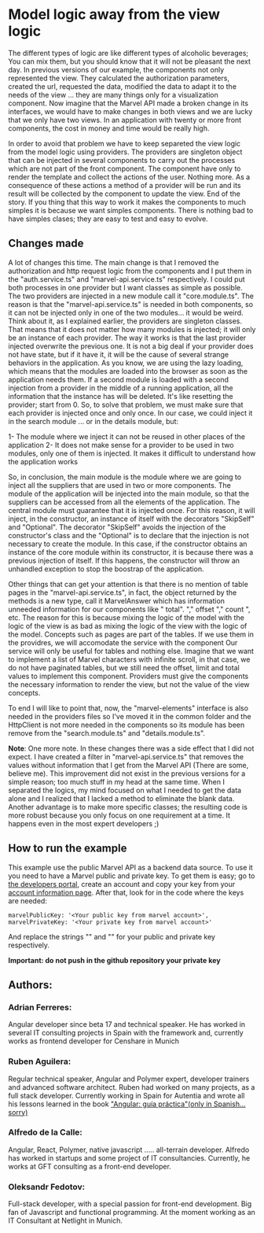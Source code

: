 # Model logic away from the view logic

The different types of logic are like different types of alcoholic beverages; You can mix them, but you should know that it will not be pleasant the next day. In previous versions of our example, the components not only represented the view. They calculated the authorization parameters, created the url, requested the data, modified the data to adapt it to the needs of the view ... they are many things only for a visualization component. Now imagine that the Marvel API made a broken change in its interfaces, we would have to make changes in both views and we are lucky that we only have two views. In an application with twenty or more front components, the cost in money and time would be really high.

In order to avoid that problem we have to keep separeted the view logic from the model logic using providers. The providers are singleton object that can be injected in several components to carry out the processes which are not part of the front component. The component have only to render the template and collect the actions of the user. Nothing more. As a consequence of these actions a method of a provider will be run and its result will be collected by the component to update the view. End of the story. If you thing that this way to work it makes the components to much simples it is because we want simples components. There is nothing bad to have simples clases; they are easy to test and easy to evolve. 

 ## Changes made

A lot of changes this time. The main change is that I removed the authorization and http request logic from the components and I put them in the "auth.service.ts" and "marvel-api.service.ts" respectively. I could put both processes in one provider but I want classes as simple as possible. The two providers are injected in a new module call it "core.module.ts". The reason is that the "marvel-api.service.ts" is needed in both components, so it can not be injected only in one of the two modules... it would be weird.
Think about it, as I explained earlier, the providers are singleton classes. That means that it does not matter how many modules is injected; it will only be an instance of each provider. The way it works is that the last provider injected overwrite the previous one. It is not a big deal if your provider does not have state, but if it have it, it will be the cause of several strange behaviors in the application. As you know, we are using the lazy loading, which means that the modules are loaded into the browser as soon as the application needs them. If a second module is loaded with a second injection from a provider in the middle of a running application, all the information that the instance has will be deleted. It's like resetting the provider; start from 0. So, to solve that problem, we must make sure that each provider is injected once and only once. In our case, we could inject it in the search module ... or in the details module, but:

1- The module where we inject it can not be reused in other places of the application
2- It does not make sense for a provider to be used in two modules, only one of them is injected. It makes it difficult to understand how the application works

So, in conclusion, the main module is the module where we are going to inject all the suppliers that are used in two or more components. The module of the application will be injected into the main module, so that the suppliers can be accessed from all the elements of the application. The central module must guarantee that it is injected once. For this reason, it will inject, in the constructor, an instance of itself with the decorators "SkipSelf" and "Optional". The decorator "SkipSelf" avoids the injection of the constructor's class and the "Optional" is to declare that the injection is not necessary to create the module. In this case, if the constructor obtains an instance of the core module within its constructor, it is because there was a previous injection of itself. If this happens, the constructor will throw an unhandled exception to stop the boostrap of the application.

Other things that can get your attention is that there is no mention of table pages in the "marvel-api.service.ts", in fact, the object returned by the methods is a new type, call it MarvelAnswer which has information unneeded information for our components like " total". "," offset "," count ", etc. The reason for this is because mixing the logic of the model with the logic of the view is as bad as mixing the logic of the view with the logic of the model. Concepts such as pages are part of the tables. If we use them in the providres, we will accomodate the service with the component Our service will only be useful for tables and nothing else. Imagine that we want to implement a list of Marvel characters with infinite scroll, in that case, we do not have paginated tables, but we still need the offset, limit and total values ​​to implement this component. Providers must give the components the necessary information to render the view, but not the value of the view concepts. 

To end I will like to point that, now, the "marvel-elements" interface is also needed in the providers files so I've moved it in the common folder and the HttpClient is not more needed in the components so its module has been remove from the "search.module.ts" and "details.module.ts".

**Note**:
One more note. In these changes there was a side effect that I did not expect. I have created a filter in "marvel-api.service.ts" that removes the values without information that I get from the Marvel API (There are some, believe me). This improvement did not exist in the previous versions for a simple reason; too much stuff in my head at the same time. When I separated the logics, my mind focused on what I needed to get the data alone and I realized that I lacked a method to eliminate the blank data. Another advantage is to make more specific classes; the resulting code is more robust because you only focus on one requirement at a time. It happens even in the most expert developers ;)

## How to run the example
This example use the public Marvel API as a backend data source. To use it you need to have a Marvel public and private key. To get them is easy; go to [the developers portal](https://developer.marvel.com/), create an account and copy your key from your [account information page](https://developer.marvel.com/account). After that, look for in the code where the keys are needed:
```
marvelPublicKey: '<Your public key from marvel account>',
marvelPrivateKey: '<Your private key from marvel account>'
```
And replace the strings "<Your public key from marvel account>" and "<Your private key from marvel account>" for your public and private key respectively.

**Important: do not push in the github repository your private key**

 ## Authors:

 ### Adrian Ferreres:
 Angular developer since beta 17 and technical speaker. He has worked in several IT consulting projects in Spain with the framework and, currently works as frontend developer for Censhare in Munich

 ### Ruben Aguilera:
 Regular technical speaker, Angular and Polymer expert, developer trainers and advanced software architect. Ruben had worked on many projects, as a full stack developer. Currently working in Spain for Autentia and wrote all his lessons learned in the book ["Angular: guía práctica"(only in Spanish... sorry)](https://leanpub.com/angular-guia-practica)

### Alfredo de la Calle:
Angular, React, Polymer, native javascript ..... all-terrain developer. Alfredo has worked in startups and some project of IT consultancies.  Currently, he works at GFT consulting as a front-end developer.

### Oleksandr Fedotov:
Full-stack developer, with a special passion for front-end development. Big fan of Javascript and functional programming. At the moment working as an IT Consultant at Netlight in Munich.

